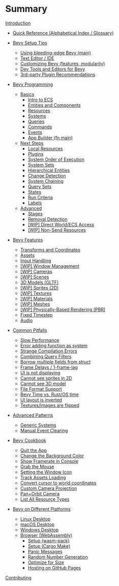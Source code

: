 # Summary

[Introduction](./introduction.md)

- [Quick Reference (Alphabetical Index / Glossary)](./cheatsheet.md)

- [Bevy Setup Tips](./setup/_index.md)
  - [Using bleeding-edge Bevy (main)](./setup/bevy-git.md)
  - [Text Editor / IDE](./setup/editor.md)
  - [Customizing Bevy (features, modularity)](./setup/bevy-config.md)
  - [Dev Tools and Editors for Bevy](./setup/bevy-tools.md)
  - [3rd-party Plugin Recommendations](./setup/unofficial-plugins.md)

- [Bevy Programming](./programming/_index.md)
  - [Basics](./programming/_basics.md)
    - [Intro to ECS](./programming/ecs-intro.md)
    - [Entities and Components](./programming/ec.md)
    - [Resources](./programming/res.md)
    - [Systems](./programming/systems.md)
    - [Queries](./programming/queries.md)
    - [Commands](./programming/commands.md)
    - [Events](./programming/events.md)
    - [App Builder (fn main)](./programming/app-builder.md)
  - [Next Steps](./programming/_next-steps.md)
    - [Local Resources](./programming/local.md)
    - [Plugins](./programming/plugins.md)
    - [System Order of Execution](./programming/system-order.md)
    - [System Sets](./programming/system-sets.md)
    - [Hierarchical Entities](./programming/parent-child.md)
    - [Change Detection](./programming/change-detection.md)
    - [System Chaining](./programming/system-chaining.md)
    - [Query Sets](./programming/query-sets.md)
    - [States](./programming/states.md)
    - [Run Criteria](./programming/run-criteria.md)
    - [Labels](./programming/labels.md)
  - [Advanced](./programming/_advanced.md)
    - [Stages](./programming/stages.md)
    - [Removal Detection](./programming/removal-detection.md)
    - [[WIP] Direct World/ECS Access](./programming/world-exclusive.md)
    - [[WIP] Non-Send Resources](./programming/non-send.md)

- [Bevy Features](./features/_index.md)
  - [Transforms and Coordinates](./features/transforms.md)
  - [Assets](./features/assets.md)
  - [Input Handling](./features/input-handling.md)
  - [[WIP] Window Management](./features/windowing.md)
  - [[WIP] Cameras](./features/camera.md)
  - [[WIP] Scenes](./features/scenes.md)
  - [3D Models (GLTF)](./features/gltf.md)
  - [[WIP] Sprites (2D)](./features/sprites.md)
  - [[WIP] Textures](./features/textures.md)
  - [[WIP] Materials](./features/materials.md)
  - [[WIP] Meshes](./features/meshes.md)
  - [[WIP] Physically-Based Rendering (PBR)](./features/pbr.md)
  - [Fixed Timestep](./features/fixed-timestep.md)
  - [Audio](./features/audio.md)

- [Common Pitfalls](./pitfalls/_index.md)
  - [Slow Performance](./pitfalls/performance.md)
  - [Error adding function as system](./pitfalls/into-system.md)
  - [Strange Compilation Errors](./pitfalls/build-errors.md)
  - [Combining Query Filters](./pitfalls/query-filter.md)
  - [Borrow multiple fields from struct](./pitfalls/split-borrows.md)
  - [Frame Delays / 1-frame-lag](./pitfalls/frame-delay.md)
  - [UI is not displaying](./pitfalls/ui-camera.md)
  - [Cannot see sprites in 2D](./pitfalls/2d-camera-z.md)
  - [Cannot see 3D model](./pitfalls/3d-not-rendering.md)
  - [File Format Support](./pitfalls/file-formats.md)
  - [Bevy Time vs. Rust/OS time](./pitfalls/time.md)
  - [UI layout is inverted](./pitfalls/ui-y-up.md)
  - [Textures/Images are flipped](./pitfalls/uv-coordinates.md)

- [Advanced Patterns](./patterns/_index.md)
  - [Generic Systems](./patterns/generic-systems.md)
  - [Manual Event Clearing](./patterns/manual-event-clear.md)

- [Bevy Cookbook](./cookbook/_index.md)
  - [Quit the App](./cookbook/quit.md)
  - [Change the Background Color](./cookbook/clear-color.md)
  - [Show Framerate in Console](./cookbook/print-framerate.md)
  - [Grab the Mouse](./cookbook/mouse-grab.md)
  - [Setting the Window Icon](./cookbook/window-icon.md)
  - [Track Assets Loading](./cookbook/assets-ready.md)
  - [Convert cursor to world coordinates](./cookbook/cursor2world.md)
  - [Custom Camera Projection](./cookbook/custom-projection.md)
  - [Pan+Orbit Camera](./cookbook/pan-orbit-camera.md)
  - [List All Resource Types](./cookbook/print-resources.md)

- [Bevy on Different Platforms](./platforms/_index.md)
  - [Linux Desktop](./platforms/linux.md)
  - [macOS Desktop](./platforms/macos.md)
  - [Windows Desktop](./platforms/windows.md)
  - [Browser (WebAssembly)](./platforms/wasm.md)
    - [Setup (wasm-pack)](./platforms/wasm/wasm-pack.md)
    - [Setup (Cargo Make)](./platforms/wasm/cargo-make.md)
    - [Panic Messages](./platforms/wasm/panic-console.md)
    - [Random Number Generation](./platforms/wasm/rng.md)
    - [Optimize for Size](./platforms/wasm/size-opt.md)
    - [Hosting on GitHub Pages](./platforms/wasm/gh-pages.md)

[Contributing](./contributing.md)
